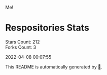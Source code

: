 Me!

# Respositories Stats
Stars Count: 212  
Forks Count: 3

2022-04-08 00:07:55  

This README is automatically generated by [🐰](https://github.com/rnitta/rnitta).
